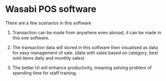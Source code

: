 # Wasabi POS software

There are a few scenarios in this software

1. Transaction can be made from anywhere even abroad, it can be made in this one software.

2. The transaction data will stored in this software then visualised as data for easy management of sale. (data with sales based on category, best sold items daily and monthly sales)

3. The better UI will enhance productivity, meaning solving problem of spending time for staff training.
